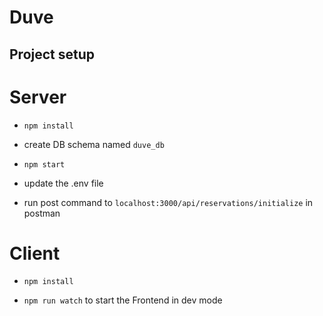 # Duve

## Project setup

# Server

- `npm install`

- create DB schema named `duve_db`

- `npm start`

- update the .env file

- run post command to `localhost:3000/api/reservations/initialize` in postman

# Client

- `npm install`
<!-- - `npm run serve` to start the Frontend -->
- `npm run watch` to start the Frontend in dev mode

